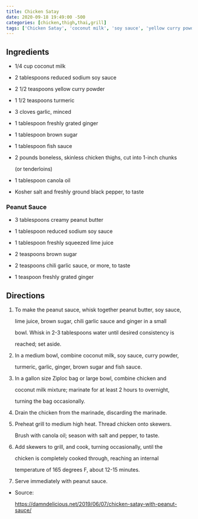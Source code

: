 ```yaml
---
title: Chicken Satay
date: 2020-09-18 19:49:00 -500
categories: [chicken,thigh,thai,grill]
tags: ['Chicken Satay', 'coconut milk', 'soy sauce', 'yellow curry powder', 'turmeric', 'garlic', 'ginger', 'brown sugar', 'fish sauce', 'boneless, skinless chicken thighs', 'canola oil', 'Kosher salt', 'black pepper', 'Peanut Sauce', 'creamy peanut butter', 'lime juice', 'chili garlic sauce', 'ginger', 'Directions', 'peanut sauce', 'soy sauce', 'lime juice', 'brown sugar', 'chili garlic sauce', 'ginger', 'bowl', 'coconut milk', 'soy sauce', 'curry powder', 'turmeric', 'garlic', 'ginger', 'brown sugar', 'fish sauce', 'gallon size Ziploc bag', 'chicken', 'coconut milk mixture', 'marinate', 'hours', 'overnight', 'turning', 'bag', 'chicken', 'marinade', 'discarding', 'marinade', 'Preheat grill', 'medium high heat', 'Thread chicken', 'skewers', 'Brush', 'canola oil', 'season', 'salt', 'pepper', 'skewers']
---
```


## Ingredients



-   1/4 cup coconut milk

-   2 tablespoons reduced sodium soy sauce

-   2 1/2 teaspoons yellow curry powder

-   1 1/2 teaspoons turmeric

-   3 cloves garlic, minced

-   1 tablespoon freshly grated ginger

-   1 tablespoon brown sugar

-   1 tablespoon fish sauce

-   2 pounds boneless, skinless chicken thighs, cut into 1-inch chunks

    (or tenderloins)

-   1 tablespoon canola oil

-   Kosher salt and freshly ground black pepper, to taste



### Peanut Sauce



-   3 tablespoons creamy peanut butter

-   1 tablespoon reduced sodium soy sauce

-   1 tablespoon freshly squeezed lime juice

-   2 teaspoons brown sugar

-   2 teaspoons chili garlic sauce, or more, to taste

-   1 teaspoon freshly grated ginger



## Directions



1.  To make the peanut sauce, whisk together peanut butter, soy sauce,

    lime juice, brown sugar, chili garlic sauce and ginger in a small

    bowl. Whisk in 2-3 tablespoons water until desired consistency is

    reached; set aside.

2.  In a medium bowl, combine coconut milk, soy sauce, curry powder,

    turmeric, garlic, ginger, brown sugar and fish sauce.

3.  In a gallon size Ziploc bag or large bowl, combine chicken and

    coconut milk mixture; marinate for at least 2 hours to overnight,

    turning the bag occasionally.

4.  Drain the chicken from the marinade, discarding the marinade.

5.  Preheat grill to medium high heat. Thread chicken onto skewers.

    Brush with canola oil; season with salt and pepper, to taste.

6.  Add skewers to grill, and cook, turning occasionally, until the

    chicken is completely cooked through, reaching an internal

    temperature of 165 degrees F, about 12-15 minutes.

7.  Serve immediately with peanut sauce.



-   Source:

    <https://damndelicious.net/2019/06/07/chicken-satay-with-peanut-sauce/>

